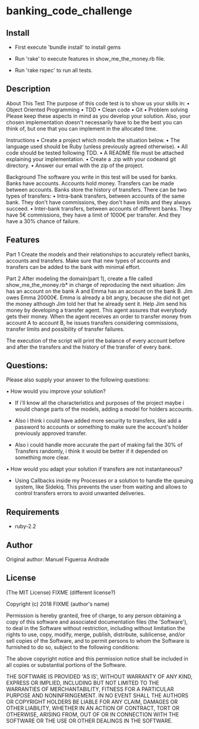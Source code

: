 banking_code_challenge
======================

Install
-------

* First execute 'bundle install' to install gems

* Run 'rake' to execute features in show_me_the_money.rb file.

* Run 'rake rspec' to run all tests.


Description
-----------

About​ ​This​ ​Test
The purpose of this code test is to show us your skills in:
• Object Oriented Programming
• TDD
• Clean code
• Git
• Problem solving
Please keep these aspects in mind as you develop your solution. Also, your
chosen implementation doesn't necessarily have to be the best you can think of,
but one that you can implement in the allocated time.

Instructions
• Create a project which models the situation below.
• The language used should be Ruby​ (unless previously agreed otherwise).
• All code should be tested following TDD​.
• A README​ file must be attached explaining your implementation.
• Create a .zip with your code​ and git​ directory.
• Answer our email with the zip​ of the project.

Background
The software you write in this test will be used for banks. Banks have accounts.
Accounts hold money. Transfers can be made between accounts. Banks store the
history of transfers.
There can be two types of transfers:
• Intra-bank​ transfers, between accounts of the same bank. They don't
have commissions, they don't have limits and they always succeed.
• Inter-bank​ transfers, between accounts of different banks. They have 5€
commissions, they have a limit of 1000€ per transfer. And they have a 30%
chance of failure.


Features
--------

Part​ ​1
Create the models and their relationships to accurately reflect banks, accounts
and transfers. Make sure that new types of accounts and transfers can be added
to the bank with minimal effort.

Part​ ​2
After modeling the domain(part 1), create a file called
show_me_the_money.rb*​ in charge of reproducing the next situation:
Jim has an account on the bank A and Emma has an account on the bank B. Jim
owes Emma 20000€. Emma is already a bit angry, because she did not get the
money although Jim told her that he already sent it.
Help Jim send his money by developing a transfer​ ​agent​. This agent assures
that everybody gets their money. When the agent receives an order to transfer
money from account A to account B, he issues transfers considering commissions,
transfer limits and possibility of transfer failures.

The execution of the script will print the balance of every account before and after
the transfers and the history of the transfer of every bank.

Questions:
--------

Please also supply your answer to the following questions:

• How would you improve your solution?

- If i'll know all the characteristics and purposes of the project maybe i would change parts of the models, adding a model for holders accounts.

- Also i think i could have added more security to transfers, like add a password to accounts or something to make sure the account's holder previously approved transfer.

- Also i could handle more accurate the part of making fail the 30% of Transfers randomly, i think it would be better if it depended on something more clear.

• How would you adapt your solution if transfers are not instantaneous?

- Using Callbacks inside my Processes or a solution to handle the queuing system, like Sidekiq. This prevents the user from waiting and allows to control transfers errors to avoid unwanted deliveries.

Requirements
------------

* ruby-2.2


Author
------

Original author: Manuel Figueroa Andrade


License
-------

(The MIT License) FIXME (different license?)

Copyright (c) 2018 FIXME (author's name)

Permission is hereby granted, free of charge, to any person obtaining
a copy of this software and associated documentation files (the
'Software'), to deal in the Software without restriction, including
without limitation the rights to use, copy, modify, merge, publish,
distribute, sublicense, and/or sell copies of the Software, and to
permit persons to whom the Software is furnished to do so, subject to
the following conditions:

The above copyright notice and this permission notice shall be
included in all copies or substantial portions of the Software.

THE SOFTWARE IS PROVIDED 'AS IS', WITHOUT WARRANTY OF ANY KIND,
EXPRESS OR IMPLIED, INCLUDING BUT NOT LIMITED TO THE WARRANTIES OF
MERCHANTABILITY, FITNESS FOR A PARTICULAR PURPOSE AND NONINFRINGEMENT.
IN NO EVENT SHALL THE AUTHORS OR COPYRIGHT HOLDERS BE LIABLE FOR ANY
CLAIM, DAMAGES OR OTHER LIABILITY, WHETHER IN AN ACTION OF CONTRACT,
TORT OR OTHERWISE, ARISING FROM, OUT OF OR IN CONNECTION WITH THE
SOFTWARE OR THE USE OR OTHER DEALINGS IN THE SOFTWARE.

